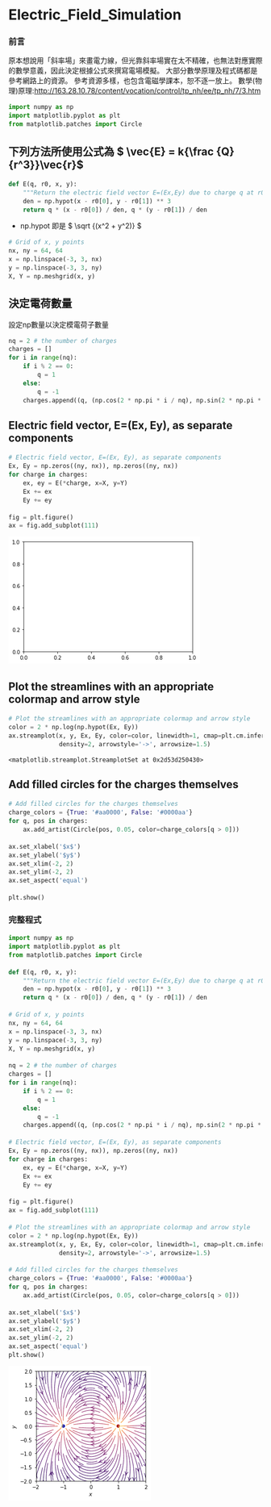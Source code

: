# Electric_Field_Simulation

### 前言
原本想說用「斜率場」來畫電力線，但光靠斜率場實在太不精確，也無法對應實際的數學意義，因此決定根據公式來撰寫電場模擬。
大部分數學原理及程式碼都是參考網路上的資源。
參考資源多樣，也包含電磁學課本，恕不逐一放上。
數學(物理)原理:http://163.28.10.78/content/vocation/control/tp_nh/ee/tp_nh/7/3.htm


```python
import numpy as np
import matplotlib.pyplot as plt
from matplotlib.patches import Circle
```

## 下列方法所使用公式為 $ \vec{E} = k{\frac {Q} {r^3}}\vec{r}$


```python
def E(q, r0, x, y):
    """Return the electric field vector E=(Ex,Ey) due to charge q at r0."""
    den = np.hypot(x - r0[0], y - r0[1]) ** 3
    return q * (x - r0[0]) / den, q * (y - r0[1]) / den

```

* np.hypot 即是 $ \sqrt {(x^2 + y^2)} $


```python
# Grid of x, y points
nx, ny = 64, 64
x = np.linspace(-3, 3, nx)
y = np.linspace(-3, 3, ny)
X, Y = np.meshgrid(x, y)
```

## 決定電荷數量
設定np數量以決定模電荷子數量


```python
nq = 2 # the number of charges
charges = []
for i in range(nq):
    if i % 2 == 0:
        q = 1
    else:
        q = -1
    charges.append((q, (np.cos(2 * np.pi * i / nq), np.sin(2 * np.pi * i / nq))))
```

## Electric field vector, E=(Ex, Ey), as separate components


```python
# Electric field vector, E=(Ex, Ey), as separate components
Ex, Ey = np.zeros((ny, nx)), np.zeros((ny, nx))
for charge in charges:
    ex, ey = E(*charge, x=X, y=Y)
    Ex += ex
    Ey += ey
    
fig = plt.figure()
ax = fig.add_subplot(111)
```


![png](output_9_0.png)


## Plot the streamlines with an appropriate colormap and arrow style


```python
# Plot the streamlines with an appropriate colormap and arrow style
color = 2 * np.log(np.hypot(Ex, Ey))
ax.streamplot(x, y, Ex, Ey, color=color, linewidth=1, cmap=plt.cm.inferno,
              density=2, arrowstyle='->', arrowsize=1.5)
```




    <matplotlib.streamplot.StreamplotSet at 0x2d53d250430>



## Add filled circles for the charges themselves


```python
# Add filled circles for the charges themselves
charge_colors = {True: '#aa0000', False: '#0000aa'}
for q, pos in charges:
    ax.add_artist(Circle(pos, 0.05, color=charge_colors[q > 0]))

ax.set_xlabel('$x$')
ax.set_ylabel('$y$')
ax.set_xlim(-2, 2)
ax.set_ylim(-2, 2)
ax.set_aspect('equal')

plt.show()
```

### 完整程式


```python
import numpy as np
import matplotlib.pyplot as plt
from matplotlib.patches import Circle

def E(q, r0, x, y):
    """Return the electric field vector E=(Ex,Ey) due to charge q at r0."""
    den = np.hypot(x - r0[0], y - r0[1]) ** 3
    return q * (x - r0[0]) / den, q * (y - r0[1]) / den

# Grid of x, y points
nx, ny = 64, 64
x = np.linspace(-3, 3, nx)
y = np.linspace(-3, 3, ny)
X, Y = np.meshgrid(x, y)

nq = 2 # the number of charges
charges = []
for i in range(nq):
    if i % 2 == 0:
        q = 1
    else:
        q = -1
    charges.append((q, (np.cos(2 * np.pi * i / nq), np.sin(2 * np.pi * i / nq))))
    
# Electric field vector, E=(Ex, Ey), as separate components
Ex, Ey = np.zeros((ny, nx)), np.zeros((ny, nx))
for charge in charges:
    ex, ey = E(*charge, x=X, y=Y)
    Ex += ex
    Ey += ey
    
fig = plt.figure()
ax = fig.add_subplot(111)

# Plot the streamlines with an appropriate colormap and arrow style
color = 2 * np.log(np.hypot(Ex, Ey))
ax.streamplot(x, y, Ex, Ey, color=color, linewidth=1, cmap=plt.cm.inferno,
              density=2, arrowstyle='->', arrowsize=1.5)

# Add filled circles for the charges themselves
charge_colors = {True: '#aa0000', False: '#0000aa'}
for q, pos in charges:
    ax.add_artist(Circle(pos, 0.05, color=charge_colors[q > 0]))

ax.set_xlabel('$x$')
ax.set_ylabel('$y$')
ax.set_xlim(-2, 2)
ax.set_ylim(-2, 2)
ax.set_aspect('equal')
plt.show()
```


![png](output_15_0.png)



```python

```
